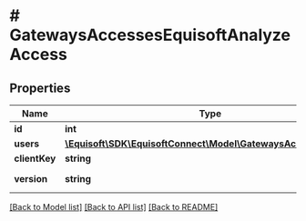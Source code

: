 # # GatewaysAccessesEquisoftAnalyzeAccess

## Properties

Name | Type | Description | Notes
------------ | ------------- | ------------- | -------------
**id** | **int** |  |
**users** | [**\Equisoft\SDK\EquisoftConnect\Model\GatewaysAccessesUser[]**](GatewaysAccessesUser.md) |  |
**clientKey** | **string** |  |
**version** | **string** |  | [default to VERSION_NATIVE]

[[Back to Model list]](../../README.md#models) [[Back to API list]](../../README.md#endpoints) [[Back to README]](../../README.md)
